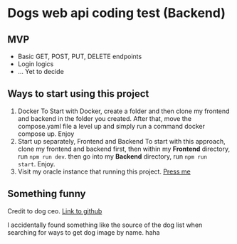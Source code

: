 # Dogs web api coding test (Backend)

## MVP
- Basic GET, POST, PUT, DELETE endpoints
- Login logics
- ... Yet to decide

## Ways to start using this project
1. Docker
 To Start with Docker, create a folder and then clone my frontend and backend in the folder you created. After that, move the compose.yaml file a level up and simply run a command docker compose up. Enjoy
2. Start up separately, Frontend and Backend
 To start with this approach, clone my frontend and backend first, then within my **Frontend** directory, run <code>npm run dev</code>. then go into my **Backend** directory, run <code>npm run start</code>. Enjoy.  
3. Visit my oracle instance that running this project. [Press me](http://130.162.172.61/)

## Something funny

Credit to dog ceo.
[Link to github](https://dog.ceo/dog-api/)

I accidentally found something like the source of the dog list when searching for ways to get dog image by name. haha
